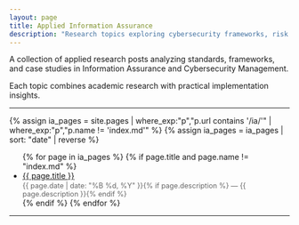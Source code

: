 ```yaml
---
layout: page
title: Applied Information Assurance
description: "Research topics exploring cybersecurity frameworks, risk management, and cryptographic systems."
---
```


A collection of applied research posts analyzing standards, frameworks, and case studies in Information Assurance and Cybersecurity Management.

Each topic combines academic research with practical implementation insights.

---

{% assign ia_pages = site.pages | where_exp:"p","p.url contains '/ia/'" | where_exp:"p","p.name != 'index.md'" %}
{% assign ia_pages = ia_pages | sort: "date" | reverse %}
<ul>
{% for page in ia_pages %}
  {% if page.title and page.name != "index.md" %}
  <li>
    <a href="{{ page.url | relative_url }}">{{ page.title }}</a><br>
    <span style="font-size:0.9em; color:#666;">
      {{ page.date | date: "%B %d, %Y" }}{% if page.description %} — {{ page.description }}{% endif %}
    </span>
  </li>
  {% endif %}
{% endfor %}
</ul>

---

